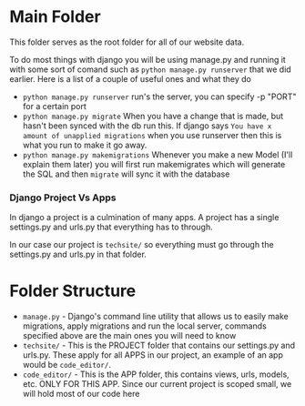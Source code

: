 # Main Folder
This folder serves as the root folder for all of our website data.

To do most things with django you will be using manage.py and running it with some sort of comand such as `python manage.py runserver` that we did earlier. Here is a list of a couple of useful ones and what they do

- `python manage.py runserver` run's the server, you can specify -p "PORT" for a certain port
- `python manage.py migrate` When you have a change that is made, but hasn't been synced with the db run this. If django says `You have x amount of unapplied migrations` when you use runserver then this is what you run to make it go away.
- `python manage.py makemigrations` Whenever you make a new Model (I'll explain them later) you will first run makemigrates which will generate the SQL and then `migrate` will sync it with the database

### Django Project Vs Apps
In django a project is a culmination of many apps. A project has a single settings.py and urls.py that everything has to through.

In our case our project is `techsite/` so everything must go through the settings.py and urls.py in that folder.

# Folder Structure
- `manage.py` - Django's command line utility that allows us to easily make migrations, apply migrations and run the local server, commands specified above are the main ones you will need to know
- `techsite/` - This is the PROJECT folder that contains our settings.py and urls.py. These apply for all APPS in our project, an example of an app would be `code_editor/`.
- `code_editor/` -  This is the APP folder, this contains views, urls, models, etc. ONLY FOR THIS APP. Since our current project is scoped small, we will hold most of our code here
